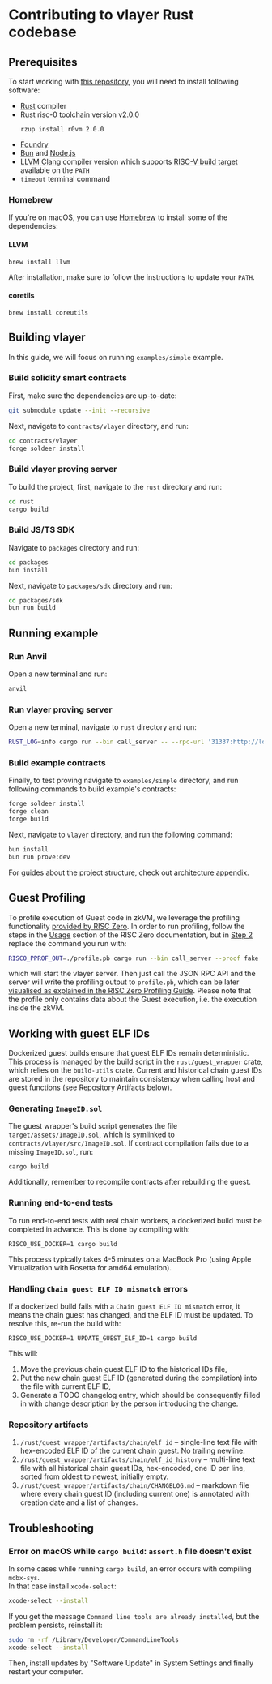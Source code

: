 # Contributing to vlayer Rust codebase

## Prerequisites

To start working with [this repository](https://github.com/vlayer-xyz/vlayer), you will need to install following software:

- [Rust](https://www.rust-lang.org/tools/install) compiler
- Rust risc-0 [toolchain](https://dev.risczero.com/api/zkvm/quickstart) version v2.0.0
  ```
  rzup install r0vm 2.0.0
  ```
- [Foundry](https://book.getfoundry.sh/getting-started/installation)
- [Bun](https://bun.sh) and [Node.js](https://nodejs.org)
- [LLVM Clang](https://clang.llvm.org/) compiler version which supports [RISC-V build target](https://llvm.org/docs/RISCVUsage.html) available on the `PATH`
- `timeout` terminal command

### Homebrew

If you're on macOS, you can use [Homebrew](https://brew.sh/) to install some of the dependencies:

#### LLVM
```
brew install llvm
```
After installation, make sure to follow the instructions to update your `PATH`.

#### coretils
```
brew install coreutils
```

## Building vlayer
 
In this guide, we will focus on running `examples/simple` example.

### Build solidity smart contracts

First, make sure the dependencies are up-to-date:

```sh
git submodule update --init --recursive
```

Next, navigate to `contracts/vlayer` directory, and run:

```sh
cd contracts/vlayer
forge soldeer install
```

###  Build vlayer proving server

To build the project, first, navigate to the `rust` directory and run:

```sh
cd rust
cargo build
```

### Build JS/TS SDK

Navigate to `packages` directory and run:

```sh
cd packages
bun install
```

Next, navigate to `packages/sdk` directory and run:

```sh
cd packages/sdk
bun run build
```

## Running example


### Run Anvil

Open a new terminal and run:

```sh
anvil
```

### Run vlayer proving server

Open a new terminal, navigate to `rust` directory and run:

```sh
RUST_LOG=info cargo run --bin call_server -- --rpc-url '31337:http://localhost:8545' --proof fake
```

### Build example contracts

Finally, to test proving navigate to `examples/simple` directory, and run following commands to build example's contracts: 

```sh
forge soldeer install
forge clean 
forge build
```

Next, navigate to `vlayer` directory, and run the following command:

```sh
bun install 
bun run prove:dev
``` 

For guides about the project structure, check out [architecture appendix](/appendix/architecture/overview.html).

## Guest Profiling

To profile execution of Guest code in zkVM, we leverage the profiling functionality [provided by RISC Zero](https://dev.risczero.com/api/zkvm/profiling). In order to run profiling, follow the steps in the [Usage](https://dev.risczero.com/api/zkvm/profiling#usage) section of the RISC Zero documentation, but in [Step 2](https://dev.risczero.com/api/zkvm/profiling#step-2-running) replace the command you run with:

```sh
RISC0_PPROF_OUT=./profile.pb cargo run --bin call_server --proof fake
```

which will start the vlayer server. Then just call the JSON RPC API and the server will write the profiling output to `profile.pb`, which can be later [visualised as explained in the RISC Zero Profiling Guide](https://dev.risczero.com/api/zkvm/profiling#step-3-visualization). Please note that the profile only contains data about the Guest execution, i.e. the execution inside the zkVM.

## Working with guest ELF IDs

Dockerized guest builds ensure that guest ELF IDs remain deterministic. This process is managed by the build script in the `rust/guest_wrapper` crate, which relies on the `build-utils` crate. Current and historical chain guest IDs are stored in the repository to maintain consistency when calling host and guest functions (see Repository Artifacts below).

### Generating `ImageID.sol`

The guest wrapper's build script generates the file `target/assets/ImageID.sol`, which is symlinked to `contracts/vlayer/src/ImageID.sol`.
If contract compilation fails due to a missing `ImageID.sol`, run:

    cargo build

Additionally, remember to recompile contracts after rebuilding the guest.

### Running end-to-end tests

To run end-to-end tests with real chain workers, a dockerized build must be completed in advance. This is done by compiling with:

    RISC0_USE_DOCKER=1 cargo build

This process typically takes 4-5 minutes on a MacBook Pro (using Apple Virtualization with Rosetta for amd64 emulation).

### Handling `Chain guest ELF ID mismatch` errors

If a dockerized build fails with a `Chain guest ELF ID mismatch` error, it means the chain guest has changed, and the ELF ID must be updated. To resolve this, re-run the build with:

    RISC0_USE_DOCKER=1 UPDATE_GUEST_ELF_ID=1 cargo build

This will:
  1. Move the previous chain guest ELF ID to the historical IDs file,
  2. Put the new chain guest ELF ID (generated during the compilation) into the file with current ELF ID,
  3. Generate a TODO changelog entry, which should be consequently filled in with change description by the person introducing the change.

### Repository artifacts

  1. `/rust/guest_wrapper/artifacts/chain/elf_id`  – single-line text file with hex-encoded ELF ID of the current chain guest. No trailing newline.
  2. `/rust/guest_wrapper/artifacts/chain/elf_id_history` – multi-line text file with all historical chain guest IDs, hex-encoded, one ID per line, sorted from oldest to newest, initially empty.
  3. `/rust/guest_wrapper/artifacts/chain/CHANGELOG.md` – markdown file where every chain guest ID (including current one) is annotated with creation date and a list of changes.

## Troubleshooting

### Error on macOS while `cargo build`: `assert.h` file doesn't exist

In some cases while running `cargo build`, an error occurs with compiling `mdbx-sys`.  
In that case install `xcode-select`:
``` sh
xcode-select --install
```
If you get the message `Command line tools are already installed`, but the problem persists, reinstall it:
``` sh
sudo rm -rf /Library/Developer/CommandLineTools
xcode-select --install
```
Then, install updates by "Software Update" in System Settings and finally restart your computer.
